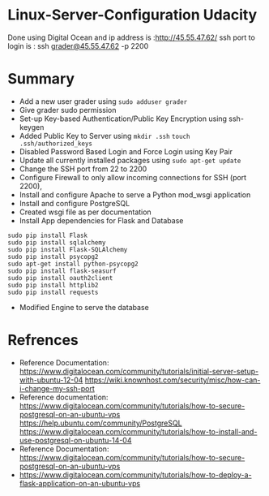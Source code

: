 # Linux-Server-Configuration Udacity
Done using Digital Ocean and ip address is :http://45.55.47.62/
ssh port to login is : ssh grader@45.55.47.62 -p 2200
# Summary
- Add a new user grader using `sudo adduser grader`
- Give grader sudo permission
- Set-up Key-based Authentication/Public Key Encryption using ssh-keygen
- Added Public Key to Server using `mkdir .ssh` `touch .ssh/authorized_keys`
-  Disabled Password Based Login and Force Login using Key Pair
- Update all currently installed packages using `sudo apt-get update`
- Change the SSH port from 22 to 2200
- Configure Firewall to only allow incoming connections for SSH (port 2200),
- Install and configure Apache to serve a Python mod_wsgi application
- Install and configure PostgreSQL
- Created wsgi file as per documentation
- Install App dependencies for Flask and Database
```
sudo pip install Flask
sudo pip install sqlalchemy
sudo pip install Flask-SQLAlchemy
sudo pip install psycopg2
sudo apt-get install python-psycopg2 
sudo pip install flask-seasurf
sudo pip install oauth2client
sudo pip install httplib2
sudo pip install requests
```
- Modified Engine to serve the database

# Refrences
- Reference Documentation: https://www.digitalocean.com/community/tutorials/initial-server-setup-with-ubuntu-12-04 
https://wiki.knownhost.com/security/misc/how-can-i-change-my-ssh-port
- Reference documentation: https://www.digitalocean.com/community/tutorials/how-to-secure-postgresql-on-an-ubuntu-vps 
https://help.ubuntu.com/community/PostgreSQL 
https://www.digitalocean.com/community/tutorials/how-to-install-and-use-postgresql-on-ubuntu-14-04
- Reference Documentation: https://www.digitalocean.com/community/tutorials/how-to-secure-postgresql-on-an-ubuntu-vps
- https://www.digitalocean.com/community/tutorials/how-to-deploy-a-flask-application-on-an-ubuntu-vps


